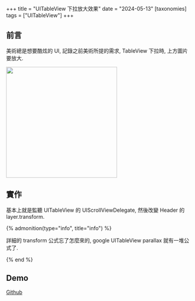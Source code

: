 +++
title = "UITableView 下拉放大效果"
date = "2024-05-13"
[taxonomies]
tags = ["UITableView"]
+++

## 前言

美術總是想要酷炫的 UI, 記錄之前美術所提的需求, TableView 下拉時, 上方圖片要放大.

<img src="../images/10.gif" width="300" height="auto">

## 實作

基本上就是監聽 UITableView 的 UIScrollViewDelegate, 然後改變 Header 的 layer.transform.

{% admonition(type="info", title="info") %}

詳細的 transform 公式忘了怎麼來的, google UITableView parallax 就有一堆公式了.

{% end %}

## Demo

[Github](https://github.com/shinrenpan/uitableview-parallax-header)
